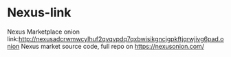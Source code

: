 # Nexus-link
Nexus Marketplace onion link:http://nexusadcrwmwcylhuf2qvqvpdq7qxbwisikgncjgpkftjqrwjivg6pad.onion
Nexus market source code, full repo on <a href="https://nexusonion.com/">https://nexusonion.com/</a>
